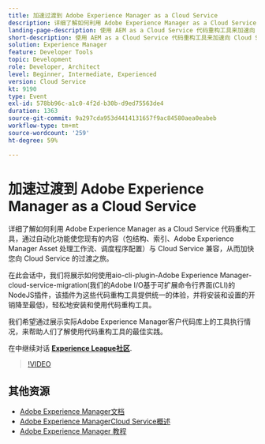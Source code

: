 ```yaml
---
title: 加速过渡到 Adobe Experience Manager as a Cloud Service
description: 详细了解如何利用 Adobe Experience Manager as a Cloud Service 代码重构工具，通过自动化功能使您现有的内容（包结构、索引、Adobe Experience Manager Asset 处理工作流、调度程序配置）与 Cloud Service 兼容，从而加快您向 Cloud Service 的过渡之旅。
landing-page-description: 使用 AEM as a Cloud Service 代码重构工具来加速向 Cloud Service 的过渡。
short-description: 使用 AEM as a Cloud Service 代码重构工具来加速向 Cloud Service 的过渡。
solution: Experience Manager
feature: Developer Tools
topic: Development
role: Developer, Architect
level: Beginner, Intermediate, Experienced
version: Cloud Service
kt: 9190
type: Event
exl-id: 578bb96c-a1c0-4f2d-b30b-d9ed75563de4
duration: 1363
source-git-commit: 9a297cda953d4414131657f9ac84580aea0eabeb
workflow-type: tm+mt
source-wordcount: '259'
ht-degree: 59%

---
```


# 加速过渡到 Adobe Experience Manager as a Cloud Service

详细了解如何利用 Adobe Experience Manager as a Cloud Service 代码重构工具，通过自动化功能使您现有的内容（包结构、索引、Adobe Experience Manager Asset 处理工作流、调度程序配置）与 Cloud Service 兼容，从而加快您向 Cloud Service 的过渡之旅。

在此会话中，我们将展示如何使用aio-cli-plugin-Adobe Experience Manager-cloud-service-migration(我们的Adobe I/O基于可扩展命令行界面(CLI)的NodeJS插件，该插件为这些代码重构工具提供统一的体验，并将安装和设置的开销降至最低)，轻松地安装和使用代码重构工具。

我们希望通过展示实际Adobe Experience Manager客户代码库上的工具执行情况，来帮助人们了解使用代码重构工具的最佳实践。

在中继续对话 **[Experience League社区](https://adobe.ly/3ETr7FI)**.

>[!VIDEO](https://video.tv.adobe.com/v/338036/?quality=12&learn=on&hidetitle=true)

## 其他资源

- [Adobe Experience Manager文档](https://experienceleague.adobe.com/docs/experience-manager-cloud-service.html)
- [Adobe Experience ManagerCloud Service概述](https://experienceleague.adobe.com/docs/experience-manager-cloud-service/overview/home.html)
- [Adobe Experience Manager 教程](https://experienceleague.adobe.com/docs/experience-manager-tutorials.html)
